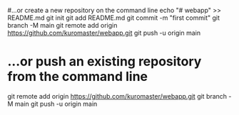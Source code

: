 #…or create a new repository on the command line
echo "# webapp" >> README.md
git init
git add README.md
git commit -m "first commit"
git branch -M main
git remote add origin https://github.com/kuromaster/webapp.git
git push -u origin main


# ...or push an existing repository from the command line
git remote add origin https://github.com/kuromaster/webapp.git
git branch -M main
git push -u origin main
